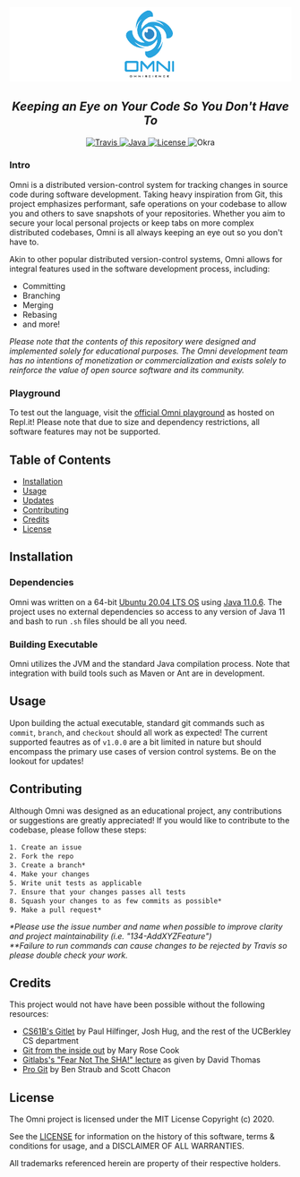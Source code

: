 ![Omni logo](img/logo.png)
<h2 align="center"><i>Keeping an Eye on Your Code So You Don't Have To</i></h2>

<p align="center">
  <a href="https://travis-ci.org/github/cdkini/Omni">
    <img alt="Travis" src="https://img.shields.io/travis/cdkini/Omni/master?style=flat-square">
  </a> 
  <a href="https://www.oracle.com/java/technologies/javase/11-0-6-relnotes.html">
    <img alt="Java" src="https://img.shields.io/badge/Java-11.0.6-blueviolet"
  </a> 
  <a href="https://opensource.org/licenses/MIT">
    <img alt="License" src="https://img.shields.io/github/license/cdkini/Omni?color=red&style=flat-square"
  </a>
  <a>
    <img alt="Okra" src="https://img.shields.io/badge/version-v1.0.0-yellow?style=flat-square"
  </a>
</p>


### Intro
Omni is a distributed version-control system for tracking changes in source code during software development. Taking heavy inspiration from Git, this project emphasizes performant, safe operations on your codebase to allow you and others to save snapshots of your repositories. Whether you aim to secure your local personal projects or keep tabs on more complex distributed codebases, Omni is all always keeping an eye out so you don't have to.

Akin to other popular distributed version-control systems, Omni allows for integral features used in the software development process, including:
- Committing
- Branching
- Merging
- Rebasing
- and more!

<i>Please note that the contents of this repository were designed and implemented solely for educational purposes. The Omni development team has no intentions of monetization or commercialization and exists solely to reinforce the value of open source software and its community.</i>


### Playground
To test out the language, visit the [official Omni playground](https://repl.it/@ChetanKini/OmniPlayground) as hosted on Repl.it! Please note that due to size and dependency restrictions, all software features may not be supported.


## Table of Contents
- [Installation](#Installation)
- [Usage](#Usage)
- [Updates](#Updates)
- [Contributing](#Contributing)
- [Credits](#Credits)
- [License](#License)


## Installation

### Dependencies
Omni was written on a 64-bit [Ubuntu 20.04 LTS OS](https://releases.ubuntu.com/20.04/) using [Java 11.0.6](https://www.oracle.com/java/technologies/javase/11-0-6-relnotes.html). The project uses no external dependencies so access to any version of Java 11 and bash to run `.sh` files should be all you need. 

### Building Executable
Omni utilizes the JVM and the standard Java compilation process. Note that integration with build tools such as Maven or Ant are in development.

## Usage
Upon building the actual executable, standard git commands such as `commit`, `branch`, and `checkout` should all work as expected! The current supported feautres as of `v1.0.0` are a bit limited in nature but should encompass the primary use cases of version control systems. Be on the lookout for updates!

## Contributing
Although Omni was designed as an educational project, any contributions or suggestions are greatly appreciated! If you would like to contribute to the codebase, please follow these steps:

```
1. Create an issue 
2. Fork the repo
3. Create a branch*
4. Make your changes
5. Write unit tests as applicable
7. Ensure that your changes passes all tests
8. Squash your changes to as few commits as possible*
9. Make a pull request*
```
<i>*Please use the issue number and name when possible to improve clarity and project maintainability (i.e. "134-AddXYZFeature")<br></i>
<i>**Failure to run commands can cause changes to be rejected by Travis so please double check your work.</i>


## Credits
This project would not have have been possible without the following resources: 
- [CS61B's Gitlet](https://inst.eecs.berkeley.edu/~cs61b/fa19/materials/proj/proj3/) by Paul Hilfinger, Josh Hug, and the rest of the UCBerkley CS department
- [Git from the inside out](https://maryrosecook.com/blog/post/git-from-the-inside-out) by Mary Rose Cook
- [Gitlabs's "Fear Not The SHA!" lecture](https://www.youtube.com/watch?v=P6jD966jzlk&t=1448s) as given by David Thomas
- [Pro Git](https://git-scm.com/book/en/v2) by Ben Straub and Scott Chacon


## License
The Omni project is licensed under the MIT License Copyright (c) 2020.

See the [LICENSE](https://github.com/cdkini/Omni/blob/master/LICENSE) for information on the history of this software, terms & conditions for usage, and a DISCLAIMER OF ALL WARRANTIES.

All trademarks referenced herein are property of their respective holders.
